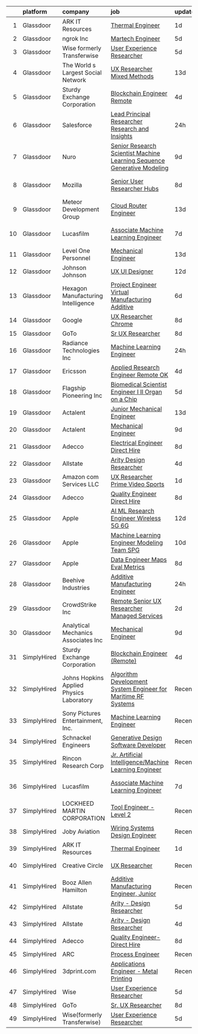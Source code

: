 

|    | platform    | company                                  | job                                                                                                                                                                                                                                                                                                                                                                                                                                                                                                                                                                                                                                                                                                                                                                                                                                                                                                                                                                                                                                                                                                                                                                                                                                                                                                                                                                                                                                                                                                             | update_time   | location                   |
|---:|:------------|:-----------------------------------------|:----------------------------------------------------------------------------------------------------------------------------------------------------------------------------------------------------------------------------------------------------------------------------------------------------------------------------------------------------------------------------------------------------------------------------------------------------------------------------------------------------------------------------------------------------------------------------------------------------------------------------------------------------------------------------------------------------------------------------------------------------------------------------------------------------------------------------------------------------------------------------------------------------------------------------------------------------------------------------------------------------------------------------------------------------------------------------------------------------------------------------------------------------------------------------------------------------------------------------------------------------------------------------------------------------------------------------------------------------------------------------------------------------------------------------------------------------------------------------------------------------------------|:--------------|:---------------------------|
|  1 | Glassdoor   | ARK IT Resources                         | [Thermal Engineer](https://www.glassdoor.com/partner/jobListing.htm?pos=111&ao=1136043&s=58&guid=000001836408db40ba838068e74366e5&src=GD_JOB_AD&t=SR&vt=w&ea=1&cs=1_7c640fad&cb=1663830645907&jobListingId=1008151360223&jrtk=3-0-1gdi0hmr9kf1m801-1gdi0hmrrhaq3800-d7ba8a74a5e566be-)                                                                                                                                                                                                                                                                                                                                                                                                                                                                                                                                                                                                                                                                                                                                                                                                                                                                                                                                                                                                                                                                                                                                                                                                                          | 1d            | Menlo Park, CA             |
|  2 | Glassdoor   | ngrok Inc                                | [Martech Engineer](https://www.glassdoor.com/partner/jobListing.htm?pos=121&ao=1136043&s=58&guid=000001836408db40ba838068e74366e5&src=GD_JOB_AD&t=SR&vt=w&ea=1&cs=1_bab1a9c6&cb=1663830645908&jobListingId=1008144845388&jrtk=3-0-1gdi0hmr9kf1m801-1gdi0hmrrhaq3800-5fb104bac070b483-)                                                                                                                                                                                                                                                                                                                                                                                                                                                                                                                                                                                                                                                                                                                                                                                                                                                                                                                                                                                                                                                                                                                                                                                                                          | 5d            | Austin, TX                 |
|  3 | Glassdoor   | Wise formerly Transferwise               | [User Experience Researcher](https://www.glassdoor.com/partner/jobListing.htm?pos=123&ao=1136043&s=58&guid=000001836408db40ba838068e74366e5&src=GD_JOB_AD&t=SR&vt=w&cs=1_e9e32770&cb=1663830645908&jobListingId=1008145016719&jrtk=3-0-1gdi0hmr9kf1m801-1gdi0hmrrhaq3800-961133dc9397dce1-)                                                                                                                                                                                                                                                                                                                                                                                                                                                                                                                                                                                                                                                                                                                                                                                                                                                                                                                                                                                                                                                                                                                                                                                                                     | 5d            | New York, NY               |
|  4 | Glassdoor   | The World s Largest Social Network       | [UX Researcher  Mixed Methods ](https://www.glassdoor.com/partner/jobListing.htm?pos=107&ao=1110586&s=58&guid=000001836408db40ba838068e74366e5&src=GD_JOB_AD&t=SR&vt=w&ea=1&cs=1_df70baab&cb=1663830645907&jobListingId=1008127980013&cpc=FA84DF7EA1EC2398&jrtk=3-0-1gdi0hmr9kf1m801-1gdi0hmrrhaq3800-95064e1ee481b041--6NYlbfkN0DSgjPPcnEdvoK3uuxfISLALE6pB1FR7YSHOr_tSg5_QGIhoz_2VqUepdcKLBLI_zT6UW54Cd1fNtknZtOrKjgZadErINrxE8UWz8nhuzt5Ng7HjwsUvgsuMMigsisLFyIIJVED45QTVyAR7WXJBxBSS4o8NpMWLNvnqKZVDh8d6QsKqS5n2y3TR1Tk_J2KU2DJm6y-Grv63q6DB8YW9DrfkFM8esoenhunVPKtAIjVcWBtn841nwQCu0-ZiUuVAAfYyDvkgcVttDbRHC2ItqTSVydtB4qg0wX1p1usLzChhhchdA7p0nUAHwaXEuGYprhuHke0DKoW50OdxHcBScWHXIuKG65AkORPUUc-SopfLr-Ny9dWsdQtyuERg9I5oCIcbyzFs1BgbhEsoCFcawFmSa2LQ2Om6xBJJlSLehz8wH7ODwpFqfYTE5fiUVB6BJIDiEg2wn0GrNsnU2x4cA9R0sFKRvbDGajxMEgrP-qCRRQ2s1gtood11CFcHjjjhfQeU9RSs6crxIWRx7P3_1a8TjJlP_-AlmIizGxhEXsMCUXlHfJ0ljlvkrxkMngmTAcR6CqPFuUk9tb3WNLZZU8AC-yPIocqzdc%3D)                                                                                                                                                                                                                                                                                                                                                                                                                                                                                                                                          | 13d           | Menlo Park, CA             |
|  5 | Glassdoor   | Sturdy Exchange Corporation              | [Blockchain Engineer  Remote ](https://www.glassdoor.com/partner/jobListing.htm?pos=112&ao=1136043&s=58&guid=000001836408db40ba838068e74366e5&src=GD_JOB_AD&t=SR&vt=w&ea=1&cs=1_5f819530&cb=1663830645907&jobListingId=1008146555398&jrtk=3-0-1gdi0hmr9kf1m801-1gdi0hmrrhaq3800-fef74d675c3b63f7-)                                                                                                                                                                                                                                                                                                                                                                                                                                                                                                                                                                                                                                                                                                                                                                                                                                                                                                                                                                                                                                                                                                                                                                                                              | 4d            | Remote                     |
|  6 | Glassdoor   | Salesforce                               | [Lead   Principal Researcher   Research and Insights](https://www.glassdoor.com/partner/jobListing.htm?pos=126&ao=1136043&s=58&guid=000001836408db40ba838068e74366e5&src=GD_JOB_AD&t=SR&vt=w&cs=1_f4cfb8ac&cb=1663830645909&jobListingId=1008153904423&jrtk=3-0-1gdi0hmr9kf1m801-1gdi0hmrrhaq3800-0514620c609cfabc-)                                                                                                                                                                                                                                                                                                                                                                                                                                                                                                                                                                                                                                                                                                                                                                                                                                                                                                                                                                                                                                                                                                                                                                                            | 24h           | San Francisco, CA          |
|  7 | Glassdoor   | Nuro                                     | [Senior Research Scientist  Machine Learning  Sequence Generative Modeling](https://www.glassdoor.com/partner/jobListing.htm?pos=118&ao=1136043&s=58&guid=000001836408db40ba838068e74366e5&src=GD_JOB_AD&t=SR&vt=w&ea=1&cs=1_6842a17b&cb=1663830645908&jobListingId=1008135465542&jrtk=3-0-1gdi0hmr9kf1m801-1gdi0hmrrhaq3800-ee2357161cdde27d-)                                                                                                                                                                                                                                                                                                                                                                                                                                                                                                                                                                                                                                                                                                                                                                                                                                                                                                                                                                                                                                                                                                                                                                 | 9d            | Mountain View, CA          |
|  8 | Glassdoor   | Mozilla                                  | [Senior User Researcher  Hubs](https://www.glassdoor.com/partner/jobListing.htm?pos=130&ao=1136043&s=58&guid=000001836408db40ba838068e74366e5&src=GD_JOB_AD&t=SR&vt=w&ea=1&cs=1_c25a0801&cb=1663830645911&jobListingId=1008137678434&jrtk=3-0-1gdi0hmr9kf1m801-1gdi0hmrrhaq3800-d5bfe251643c9646-)                                                                                                                                                                                                                                                                                                                                                                                                                                                                                                                                                                                                                                                                                                                                                                                                                                                                                                                                                                                                                                                                                                                                                                                                              | 8d            | San Francisco, CA          |
|  9 | Glassdoor   | Meteor Development Group                 | [Cloud Router Engineer](https://www.glassdoor.com/partner/jobListing.htm?pos=127&ao=1136043&s=58&guid=000001836408db40ba838068e74366e5&src=GD_JOB_AD&t=SR&vt=w&cs=1_25c4cf9f&cb=1663830645909&jobListingId=1008126394327&jrtk=3-0-1gdi0hmr9kf1m801-1gdi0hmrrhaq3800-e8432282be97c04f-)                                                                                                                                                                                                                                                                                                                                                                                                                                                                                                                                                                                                                                                                                                                                                                                                                                                                                                                                                                                                                                                                                                                                                                                                                          | 13d           | Remote                     |
| 10 | Glassdoor   | Lucasfilm                                | [Associate Machine Learning Engineer](https://www.glassdoor.com/partner/jobListing.htm?pos=113&ao=1136043&s=58&guid=000001836408db40ba838068e74366e5&src=GD_JOB_AD&t=SR&vt=w&cs=1_29740d80&cb=1663830645907&jobListingId=1008139116057&jrtk=3-0-1gdi0hmr9kf1m801-1gdi0hmrrhaq3800-53c3b19fc0252a02-)                                                                                                                                                                                                                                                                                                                                                                                                                                                                                                                                                                                                                                                                                                                                                                                                                                                                                                                                                                                                                                                                                                                                                                                                            | 7d            | San Francisco, CA          |
| 11 | Glassdoor   | Level One Personnel                      | [Mechanical Engineer](https://www.glassdoor.com/partner/jobListing.htm?pos=106&ao=1110586&s=58&guid=000001836408db40ba838068e74366e5&src=GD_JOB_AD&t=SR&vt=w&ea=1&cs=1_d0a6ac34&cb=1663830645907&jobListingId=1008126691607&cpc=334ABAF5D42DC775&jrtk=3-0-1gdi0hmr9kf1m801-1gdi0hmrrhaq3800-0075f2411a31a963--6NYlbfkN0BGKOAI0ioq35DZwdBmpRMS4IkA5KmWp_V8IQIGxuDSdjBr0bVOIavCyO8Whx9w43ejlyBZP44KpN7q0uegCwpsILwPM4iTnBqmzUSkvLJTxp5SNMRlK4p5371I8TNlG05qUlSm2rElWbwU-xiqIcKjVdN_LSf8WxN2a0AYwjpaz4p6HiWdLAF8uZklSWDLiVT2YOPtAeKwv7FqwjCO2CuYW27yt-OYmSJudS2B8B598_Vfn7gkiGr7Ux2ueY9oZLqI_eGzu_jMgOTWabqepfd9lm9Ygqt6HiLiwJKs5kMyKUbjEZzMRmvRSyIATHN99lxd4cS3Hxo1dZEtl9YdvNzGBq4yvMJNWfbhnHWfqDYXXS7RZg2w31KF-05xeJRKLQdw1du0PDoQoCXFwW6XoBJRj1bvlzRzcJ_y8s3OKMC4-WPFEsX1rqqwI0LHd8bJUfS11sozDCl-m8trlSZbkGJL5_dsZ2oPs1WaL9-J3lN8tOSIqLX3icyzeVCVs3IMq778KXDEBF5GxQ%3D%3D)                                                                                                                                                                                                                                                                                                                                                                                                                                                                                                                                                                                                                                      | 13d           | Riverdale, MD              |
| 12 | Glassdoor   | Johnson   Johnson                        | [UX UI Designer](https://www.glassdoor.com/partner/jobListing.htm?pos=129&ao=1136043&s=58&guid=000001836408db40ba838068e74366e5&src=GD_JOB_AD&t=SR&vt=w&cs=1_3c061a8b&cb=1663830645909&jobListingId=1008128369834&jrtk=3-0-1gdi0hmr9kf1m801-1gdi0hmrrhaq3800-571297199a56e5ce-)                                                                                                                                                                                                                                                                                                                                                                                                                                                                                                                                                                                                                                                                                                                                                                                                                                                                                                                                                                                                                                                                                                                                                                                                                                 | 12d           | Raritan, NJ                |
| 13 | Glassdoor   | Hexagon Manufacturing Intelligence       | [Project Engineer   Virtual Manufacturing   Additive](https://www.glassdoor.com/partner/jobListing.htm?pos=122&ao=1136043&s=58&guid=000001836408db40ba838068e74366e5&src=GD_JOB_AD&t=SR&vt=w&cs=1_b1227bbd&cb=1663830645908&jobListingId=1008143262841&jrtk=3-0-1gdi0hmr9kf1m801-1gdi0hmrrhaq3800-00b3a3f72e2f6140-)                                                                                                                                                                                                                                                                                                                                                                                                                                                                                                                                                                                                                                                                                                                                                                                                                                                                                                                                                                                                                                                                                                                                                                                            | 6d            | Novi, MI                   |
| 14 | Glassdoor   | Google                                   | [UX Researcher  Chrome](https://www.glassdoor.com/partner/jobListing.htm?pos=125&ao=1136043&s=58&guid=000001836408db40ba838068e74366e5&src=GD_JOB_AD&t=SR&vt=w&cs=1_613d903b&cb=1663830645909&jobListingId=1008137925866&jrtk=3-0-1gdi0hmr9kf1m801-1gdi0hmrrhaq3800-d82f68b7b647694f-)                                                                                                                                                                                                                                                                                                                                                                                                                                                                                                                                                                                                                                                                                                                                                                                                                                                                                                                                                                                                                                                                                                                                                                                                                          | 8d            | Washington, DC             |
| 15 | Glassdoor   | GoTo                                     | [Sr  UX Researcher](https://www.glassdoor.com/partner/jobListing.htm?pos=101&ao=1110586&s=58&guid=000001836408db40ba838068e74366e5&src=GD_JOB_AD&t=SR&vt=w&cs=1_1cb6233b&cb=1663830645906&jobListingId=1008136047338&cpc=63E4514951618C5C&jrtk=3-0-1gdi0hmr9kf1m801-1gdi0hmrrhaq3800-cc8c35999ee38a36--6NYlbfkN0DXrBR656PqShB4nd9ExliYcIGoAa-Cw4zASH8sJAtKRw7zPWSX6rin_4RTA63kuGDTGAJZNlVYHFk95NFqQyM2oEXKT0BrTVUrPHFvKd2v7-E1yVHa_9NTbPXc6a0PxaSBA30d15D1Rcn3YIcsDoZG8R4UyZ4IdFyU8eMR46wXMRrp1W-D-jOyTGpUsnMmRjLXZTwpaQo2scDtNIXgWKEQzfB691wSJFJbZCO3GN6jptjcYySz-1PzyxUu5sn8VKYcfF6jMoHULo02j6xGziR6VC9xys3hO0EmwgVsse-_nU-3TbjuXVp_BdnedGcdNHaMLpUOeGl04rBfJOvGz2pEaNlLzgTrRRdYIk2IzHJGvqw42qRuN_EqupuXcS_2lFknwjGX50_SzR-OkSqUjXn-101Il1FWxADaQs2_uHojuSezlAZvpq7IafIIuivq7jcK4bB8Sl1eUoXSVouPyeSmalwfEQq3B0E2o2O55QRpOHG_I5n9taT0rdqMnCnqkCyCO8DP5WK8nmXjOKTjkQJsfswWYnXYOlijE_smcALIWDPqBI4QntoZHJ_iJFQtU8ffWexMzhmc7o-W4yiE-WrcbWnuyKxIWl4ijiWHkVciRDRjDT_lAPewC4uXaR3cn4EXLvGKCQwXEqT0XG3ziqg7gG0ZScFiAd8VKBcdCS4lAdSgxgY_3XRU1yMkR4XjWOrfx9llVUsi22dx5LvFYL6N_OAD1Z3q8zYKiwsUC0ex3XI9nqyMaTK-jw0ll-pt-yjc4dK_4ixKH6yveHTkDgNRuNRIZt1EsEogXk_SJ46u8uFxwaQnPLIGuVb8UmhHkvrx46YGGRtdI-yNHgMp0on1rXU6eyXDH8GxDtL5v21w0l1f0u-7KhyMG2AHVaT2qumfRAK8DQofPciwCTf5vUm-FPdXhvspLQuPz3qwGTh0PdUq3nkq51W-ZD83L_NbAlJB1CYiQHFeDJ_E0zTfRDORHwMHNGLwiWStXhgKmMcJekuzVOa0EwvK)                                                                                                                                         | 8d            | Boston, MA                 |
| 16 | Glassdoor   | Radiance Technologies Inc                | [Machine Learning Engineer](https://www.glassdoor.com/partner/jobListing.htm?pos=115&ao=1136043&s=58&guid=000001836408db40ba838068e74366e5&src=GD_JOB_AD&t=SR&vt=w&ea=1&cs=1_896c0c41&cb=1663830645908&jobListingId=1008155141417&jrtk=3-0-1gdi0hmr9kf1m801-1gdi0hmrrhaq3800-85b467fc819b1285-)                                                                                                                                                                                                                                                                                                                                                                                                                                                                                                                                                                                                                                                                                                                                                                                                                                                                                                                                                                                                                                                                                                                                                                                                                 | 24h           | Beavercreek, OH            |
| 17 | Glassdoor   | Ericsson                                 | [Applied Research Engineer  Remote OK ](https://www.glassdoor.com/partner/jobListing.htm?pos=116&ao=1136043&s=58&guid=000001836408db40ba838068e74366e5&src=GD_JOB_AD&t=SR&vt=w&cs=1_4080f0df&cb=1663830645908&jobListingId=1008146633770&jrtk=3-0-1gdi0hmr9kf1m801-1gdi0hmrrhaq3800-cbbe6b3380b7e569-)                                                                                                                                                                                                                                                                                                                                                                                                                                                                                                                                                                                                                                                                                                                                                                                                                                                                                                                                                                                                                                                                                                                                                                                                          | 4d            | Plano, TX                  |
| 18 | Glassdoor   | Flagship Pioneering  Inc                 | [Biomedical Scientist Engineer I II  Organ on a Chip](https://www.glassdoor.com/partner/jobListing.htm?pos=128&ao=1136043&s=58&guid=000001836408db40ba838068e74366e5&src=GD_JOB_AD&t=SR&vt=w&ea=1&cs=1_594e9082&cb=1663830645909&jobListingId=1008145568637&jrtk=3-0-1gdi0hmr9kf1m801-1gdi0hmrrhaq3800-8bcd449e731fee9b-)                                                                                                                                                                                                                                                                                                                                                                                                                                                                                                                                                                                                                                                                                                                                                                                                                                                                                                                                                                                                                                                                                                                                                                                       | 5d            | Boston, MA                 |
| 19 | Glassdoor   | Actalent                                 | [Junior Mechanical Engineer](https://www.glassdoor.com/partner/jobListing.htm?pos=105&ao=1110586&s=58&guid=000001836408db40ba838068e74366e5&src=GD_JOB_AD&t=SR&vt=w&ea=1&cs=1_e1e1b081&cb=1663830645907&jobListingId=1008127139282&cpc=AC285F3A3ECA6BB0&jrtk=3-0-1gdi0hmr9kf1m801-1gdi0hmrrhaq3800-9ae0dcd8d463372b--6NYlbfkN0ChYVx_I3yfZ_JDY3EFoivtqvi_stwnZ_kRt8Dowt_l_d1ydueao4NE-oUleRJ4yhhb39mHehtRHndohCyaOhg4280427keUE1_ZpeYPIHI534W6KDYMQAOdfsg9KN3-mFLPXe_iqaff-Q4F3tD3DuGMwPBQWq0rmd4OptedXNGpScra_6RWsT40fZCQXUYPqLxJQA384hl7koBRnseavonWjh-VUB6d1gt_oaYm_rG2QEf3NKWz6-Lc3ra4fUaBhKmwFYD8Q7cBXzqoJ8bDy0I1vuXrBAXnZyfb1pRFHdgXr1VYcsaJsmZAemWaim38wyz0FJFb15PMYO3wkwU6EZUkfAk8xneMtjJtdhFdeG4rH9ctrvWt64z4R3kijrp9uz5cFTXP42Ona6RnMlfAPPrLxr36Twj2Ycy9kIV-8v9dTNuyQGsZQCNaD4Vjvv8mVMWiFSnDmNjbZxVyGr194DzzJRhZjb6xMHntLnZdojj2CYp1dIV5q4HHbTZBzPaADEg0b-dRm3XFD4WiqaIL3KxZ9F3MPqr-9dpRTKnbBOzz9JYWLHT_1rizPFP2nqRMuYJrmMOeyFssR-VsCtg6ReUrjGrCDih7y733yERqUx5_uf6NcswPSBLOa8JM88wb2xldyZmKs9a60S66cTf-9uslCXRGVEnb0PVn_z0HJC-EtUZYprz-HpEiYmP65w4G9bfc-9ICBdhHVg2fv4sOjYLnjyrtISz5eoa-glP6garOGfipFG5i4V72iCV5lzOp6JKBF45_XK0GWLeta_CQG-GNKvyp2PCDwgiwu5dEwCpzXa0-qo09-5X2MG81HW9XptwyPL1nd7VCAOcFjTpVlAGJvaK-q1PPOT3A9Ln309zpDQr9wvS9HsMEAzVrzID-OxywS6Hc8qxTJBnbRp6TfafTXyOz3qYFLJ4b7wsnSBwCABST1dijBwOO60iQgLJFPXmSVROy4fMlRsNM9IiwTec70bc2psESjQ%3D)                                                                                                                                             | 13d           | Hyattsville, MD            |
| 20 | Glassdoor   | Actalent                                 | [Mechanical Engineer](https://www.glassdoor.com/partner/jobListing.htm?pos=110&ao=1110586&s=58&guid=000001836408db40ba838068e74366e5&src=GD_JOB_AD&t=SR&vt=w&ea=1&cs=1_28eb42dc&cb=1663830645907&jobListingId=1008134974278&cpc=9908D8D4413DBB8A&jrtk=3-0-1gdi0hmr9kf1m801-1gdi0hmrrhaq3800-a41a2a09e7ee9863--6NYlbfkN0ChYVx_I3yfZ_JDY3EFoivtqvi_stwnZ_kRt8Dowt_l_d1ydueao4NE-oUleRJ4yhhNyDAQM8zxtsu2sJnXCSKwaOL1JDzutMNz7oNwtIRIlYrD7WCj09pygk8fr46RRWkgj-fWXrFuHeleropOJrm8NONiBDVed7mT-6nH9KtLXNmu6SDjUVHUOji8w7AqVYxN1G8qKam7yU1-QBLIYhNERt2Hgng0tOn9OoJ3jLluSo6fM0QPXMLJLMYrdYfDrHVHlwEySFLF9pPaA3muZXfuBIb7g85tYlIciy510DYfgWtNTiRM3zmE19PXI89EWr5vNOItMAJw1GQm3UO35OBHVmW-A7Ao-_qnYYhMPmXXKY8whBpCg-wnhpwIXDVRFUgP_fHiIvokFyOzCyQDvrI3ZisJUWGGwtEEV2fkJVebKdNMYLoKsTgOY8E0HieEFrQN8mQmZP1gSrVJl1YTaKguge8CLWFNeI80hydkyDIX6fYJ_j64p-bJowxMKK_hLh1gaCkfkrDMI8H2rTcvUFI9vgnkL-07cDflg6GciSFnExGSlUxkolUBz_d3PjFEAH3pHZM0SZkaYiRkwXo8g036J6rT0ZWIKecWmrdqk6eSoWdgN4-MKfVijT-sVgMRKJLZ01ziF4LCsWdTsQYlK0NdwmHUPxobGvo4gDjvCZhf52IBFoDdN7giCeX0ZCNgLLziltxWEN7ScOveovHira5EtD504FYAq5ZPKKYBgE35GO-mtaCQ0dySw-oGwf4cMCj959rskZbveHo4FVKpOnEn_mMZMYmcjO-2B9IlItyf3oYnmoVjysibYAC6EhmeDWiHkOP-YRBxJG513PJyYgLSiUzf_fy7Cd9B63Cpa55pa3ztVAVVUOzPxQSA-jKmtD-05akkvvlAwanmY24DjJpisHLf2hKxtKF_673bysRVZ-9bYDSDbs7qGZZFpRVchS7E0aqHLzT9YuK7m6NnzPOWH1zaC4amyqk%3D)                                                                                                                                                    | 9d            | Hyattsville, MD            |
| 21 | Glassdoor   | Adecco                                   | [Electrical Engineer   Direct Hire](https://www.glassdoor.com/partner/jobListing.htm?pos=104&ao=1110586&s=58&guid=000001836408db40ba838068e74366e5&src=GD_JOB_AD&t=SR&vt=w&ea=1&cs=1_1a4b9f5c&cb=1663830645907&jobListingId=1008137382201&cpc=F4EED0218A761C36&jrtk=3-0-1gdi0hmr9kf1m801-1gdi0hmrrhaq3800-994e80d32d71e9fa--6NYlbfkN0CsARmfH1XNQTa22oGIIJ18FtyAjbQsgfeQZpddTLaeHhygH4euGCkj3BcQzwrXkBbIRS-vZFjZ0lbdCsizEMPlVC0lVP3UHYYpBP7Spi8b8irByz7ZmtgBn7YkGVA8Ckvr23vtu7IOhkSkc8-iKHkPdHzN75MUUeNCw5pza473IBbE3oH1x6WeCmdtwh-pnh6QJarA-8SPvb_4jtgHC3K7ciKTOjgVd8-Es-4LAIi8cYF3vcnR6FJ1xulmIJz3nJRlh3lvOdPSiICDfZIG-gX-mC30KH6SQYnoNSJCnyYHN65Sboz9WSSfckGG3Lp0CsXyMkGmTnrZ-eoUx2N8npawhJyj8319yDP_vvxmTSclMdxxt7V6KdMkF_U0_pgs9_k92j-LXC1wyGh3m2Veb5ggLE9-DCV_STZ53hz3wpq7Q-c_89c0akI4pAtc9xJ2iZnUyDzUXP9xZvolDeybAM8rCr1Bo_ZfF0W5iyF3CxKMgcFh4OTFHNv95b2DVZur22vr_-OMNewp-jR_IYNpwJbaXgKM-Ed0_r3j8B_iLlZaZ40TXIiIORi0Hz9E12CL-cemo63aQZlIwXtlWn5c6e0KmPY6HP7GfNnxjzt3a-BvHkWpdcdRtjztTIzjobEpp07PFDCvsqCPO6xdZ8-7IRWhOBvoYfipSFhJfaVh-JRtxgp4FbD-ATbda3l04FY7DEyZHq-APVjT6eszvqO-jyz-yzUQPZdo1BNvkO5hHuCyaQRqJwfUO2Uwf0WeYP1DGNap5m-UfKheb0d8VgLO7arHvZc8f1WlmdoGJTInVHY0GB6kBM4Ye0n-QjIaUGoV0WSWg4sX8S6XGFWBhmwtmZgw9n-T3Md2udJptjSOufgtmhIgTEcXnHf18pV0V9DKknpnWAdCBE4nnYLbpDfY8ZOK3VKdaYNJstAMs4wYutv7JQ%3D%3D)                                                                                                                                                                                        | 8d            | Gloucester, MA             |
| 22 | Glassdoor   | Allstate                                 | [Arity   Design Researcher](https://www.glassdoor.com/partner/jobListing.htm?pos=102&ao=1110586&s=58&guid=000001836408db40ba838068e74366e5&src=GD_JOB_AD&t=SR&vt=w&cs=1_b6b7eb15&cb=1663830645906&jobListingId=1008146367908&cpc=3BA4CE39D5B5DEF5&jrtk=3-0-1gdi0hmr9kf1m801-1gdi0hmrrhaq3800-2a9d07b4c94ca1a2--6NYlbfkN0BLH0BMQoDn-yw6Urt952hBm1JLFZ7WpBxND2cMIOjOqdmupiC_ZwOjCSzUpM3cDMan-XWx-WYIgFW0eKYFFNcZZa4e2BvAYYyViwDNAEYnoLYakGHlHkr1vztp50za5AEgtwAu40VL7MNPrW6TETvCPm8tbtjfkGnj0aRI0eFJ8Kll7Eehs7NEBf4FI4qD7A8oVN9Ugx5vSJ1Is17zwhtNqxf4t9nNfyEFdtk9WMdDVPsHO8_3XpEhxE5GMFAre5xji-oJbPrx7NQQ5ciJeei2SuOV_cXv2uAKrJ5ML_xdUAQgXcWMBOpM3NqtixAL5XFjiEw5f_-nzDuGK0CJQoPe2PwJeY5_t5-22oKuWgaIpetd5maURTgqQ22hFxPg3nq9K0Hb8hMSFr14M5RWF-xnjlGLCeS6G0ZSqd1vRSwfQKpxFPBeAWgB62Q8z8n1cx2-zKg-x9wadPJRsFmF-ioTH9Bf3KFOAf0F4vj6JDhT0sHbzO7YYcGNEtge0vYCRtrlkSTIW4BtXBJNFzXOQx8EHxfXFfobhVWf6qZgfxsF69hQKb033mV1gC9xQ93azTzjE6n1WGp_9gaOu0I80Z_zuF-3nwxQ0JBN_iKb2gWfz7DNqC3L4gGJ7YdLDZioEQfMj-n9YfJLN7jcNsje12X69aoyFpD8IQtQCc77xalyaxeCbjSK4zazC_75dlGKXNApDIX8ff-O3RHyM8VxMP4pPVbAGpJkVs9VN9f-IWwc72G5LY-b8a6lNurDwt6HtDMhYW4HwKRY9UMmG61seazGXy9JamwBwYDJG9aky8efwWeLynvov8Q4VL7WKGi13fhHDS9SO5vw7pFhL1Qo7aGgxWgAMzpNhgj1bl7nCOqJmSldyTD0yOfdDdv1-Vb8PngXLDoW0qtpPspM2JXyuW-nDlmG4FJMRcY0YC9IQuLYIrmKCC2z6p3rGjv3XIm0nywyGDqCJhveGDiaObdyKs8su1S_XqXTN6WANQZMF6ZbCbsA8A7sjWTCTIRQzeyc6GNqOaTkjMFLekAAPe1qfyzGsHtzTLvEjoZpaWh7c9mKP0gt9bDYzqPFledhuON0m1qKH36GW2EFnRE84uxxr-iAP4llJLZtMium37Dx6R4s-Dyoz8tzYpyd) | 4d            | Remote                     |
| 23 | Glassdoor   | Amazon com Services LLC                  | [UX Researcher  Prime Video Sports](https://www.glassdoor.com/partner/jobListing.htm?pos=119&ao=1136043&s=58&guid=000001836408db40ba838068e74366e5&src=GD_JOB_AD&t=SR&vt=w&cs=1_44b36cf2&cb=1663830645908&jobListingId=1008151009295&jrtk=3-0-1gdi0hmr9kf1m801-1gdi0hmrrhaq3800-6f1e15fe550b7201-)                                                                                                                                                                                                                                                                                                                                                                                                                                                                                                                                                                                                                                                                                                                                                                                                                                                                                                                                                                                                                                                                                                                                                                                                              | 1d            | New York, NY               |
| 24 | Glassdoor   | Adecco                                   | [Quality Engineer  Direct Hire](https://www.glassdoor.com/partner/jobListing.htm?pos=109&ao=1110586&s=58&guid=000001836408db40ba838068e74366e5&src=GD_JOB_AD&t=SR&vt=w&ea=1&cs=1_17770ed9&cb=1663830645907&jobListingId=1008137382222&cpc=AC285F3A3ECA6BB0&jrtk=3-0-1gdi0hmr9kf1m801-1gdi0hmrrhaq3800-ca5f45e3e8f4654a--6NYlbfkN0CsARmfH1XNQTa22oGIIJ18FtyAjbQsgfeQZpddTLaeHhygH4euGCkj3BcQzwrXkBbIRS-vZFjZ0nLZWt3VDFLMBP8hU3nShTTVSnc-6Zn9k4auwPULwJhdYOmn8zHcUF9HbkpzYW7Vh_-aHZ3Bg1ZC6QSWF-Jm7tmVzqqe9Asborlpaz0F4G8hKzGP8PKJSC6eMBKxaZZjgQh-KI2JlwvIKfwjdd28fIIOfx3XLq8oLwN5OLht5zVyH3O83-7N-JrXiyD7pURJocb3qZxz2bpbepbLmx501CXkE3_2CJSDA32IRUtaFkaaBKk0Z_rI6mnLq83UCon65AoKoSL_Jehpbr_Rtg6gBVVNIYdvv7i7kRRDbVV1CBORFbIG2d0skAnPp7J6q9wNcnTKX-N-pCqWLOKfv0-SLh0FckEGD11PasKyMX6mMk2-3aadHwx7IuFuVgVk5AW-jhzqHGsSuQKAj4l3CGfyXRdjlK485IoPwAWrm6Q7OHCpDuquRAzyKAVDYO_JNB2h4kSeNTHx2wUImrVeNx6ieRULt0yPXX9CmV0yG7X0xACiIHjRfUEI5fJxyzmXBKNDcCnCfZic8IBksWN5fjPy1CznXq78Dqcbrtfd0wE056wbvdOD3DEyldM62AOdvsmkB3DUjOpG3qFwm9ROi41vY5tqU9MB0ilffEUSQ9g__SlRXsWzntDqafmI352wZ-TWdKq4moQ-ttde3N4LxY0jFGUy_nHfxL2WeAEeC3YjrtxdNUfG19OlnZ1qzthLTV-8jngd1tIw5DekNB2Df9yFmzBlm8Jo0bYkqAw0WsZQNxNMX8m35U68ixaS9l95-RVkjzCuDO_BJ-mQ5S71isvTVv0T-9T6Guo76mbqUAxe3zhvsh2PSalZgL8-ECUlPETDyVE6s3igaubLcvliLty49-E%3D)                                                                                                                                                                                                          | 8d            | Gloucester, MA             |
| 25 | Glassdoor   | Apple                                    | [AI ML Research Engineer   Wireless 5G 6G](https://www.glassdoor.com/partner/jobListing.htm?pos=103&ao=1110586&s=58&guid=000001836408db40ba838068e74366e5&src=GD_JOB_AD&t=SR&vt=w&cs=1_cba3634a&cb=1663830645906&jobListingId=1008128287837&cpc=8795CF9063CD573D&jrtk=3-0-1gdi0hmr9kf1m801-1gdi0hmrrhaq3800-1b3e43e32223f8ff--6NYlbfkN0BvKrLyj5gPmtZO9T8euul8TCxuuKNOtzRJOomxnwSEodTz2Bc-sPZl8WPllYOnI2i68_LCLaxm99OMVn93aZ5QHMFERP7L4KZeGzKfwLxS3YgW0mxDro-yHn6JW1CyxHHlh9kuppq4o4Hklx9PCCrGkdpaICdlOGP8PiKeS4i1adY-3fw5bOXpS-KBokHylku73_mNpXaU0wQo4HSJSO1fCMm2NnSNecOSDpkr_mEupM7UawegRd2ALv7fBm_j0GWwg9Fd7t2smaYcga5dp6qbc4-_fI0GVpDBMcbOGpksIg55U7lMEfobDKgqbdWubSvevlIwaUZBpse05Gu5O5RejoRYoFz_QAho3Fj_C8cd-A_XwBnvVIRSB6GpUHVAzq7c9JsNrfgG3J36BpkqIK1RSXZiFrWOvtAP-K0HFtYfokkna2CApXbyFHMVRENwDo27p2jxXvCGOtELOxCii5n8x4N79yERvSUQG2ydDDCbMJAVbjGnw9XbkmgjFG-rdGOSO4gfpZzi5Ik0emSjRlkr9IRhbYlsX-S2CP9QmbZOcwRxlqrcdfWmTw4-Cio-o8UHHPQuWD6WRJLug2bnXbdmBrfslxWZqwhRpz0GANhY-ob2QCHOnGflDI1DO-0MNPnPLGrAKMvqqWFL29OmfvGZgK9_ZgdVcITIDzPMH7MRuJ4Z0_a5JyYpP1nN3zq9SWI6oTH9ATw5RN1gB8NWwBh31X0IwkYTyns8J-vihMMIcr9Y_7AN8KSj2oapSAUI4lHqSle1mauXxTOt4zoFhtkjW0OxB8vxNiWwQgbI3tJ_8D_DLni-UXLVogBP2pc127q9holVkt6AwqS6Lyi7lIKgbEvkb2mZka78_8aMVXNFPptlHh9hBVpjDC-bzmi4IKNjVgC7wBWBWZJ_AbIeaSL7aozj3p661cu_wGhMVUTSly2M39VzIjiwlWC0-NRcZUvCMxQc-Q7TJdwxdxZkimGhJYOdb0t_9kY%3D)                                                                                                                                    | 12d           | San Diego, CA              |
| 26 | Glassdoor   | Apple                                    | [Machine Learning Engineer  Modeling Team   SPG](https://www.glassdoor.com/partner/jobListing.htm?pos=120&ao=1136043&s=58&guid=000001836408db40ba838068e74366e5&src=GD_JOB_AD&t=SR&vt=w&cs=1_a909d3a1&cb=1663830645908&jobListingId=1008132846162&jrtk=3-0-1gdi0hmr9kf1m801-1gdi0hmrrhaq3800-db8a414b509bb38a-)                                                                                                                                                                                                                                                                                                                                                                                                                                                                                                                                                                                                                                                                                                                                                                                                                                                                                                                                                                                                                                                                                                                                                                                                 | 10d           | Cupertino, CA              |
| 27 | Glassdoor   | Apple                                    | [Data Engineer  Maps Eval Metrics](https://www.glassdoor.com/partner/jobListing.htm?pos=114&ao=1136043&s=58&guid=000001836408db40ba838068e74366e5&src=GD_JOB_AD&t=SR&vt=w&cs=1_a19f88cf&cb=1663830645908&jobListingId=1008138413764&jrtk=3-0-1gdi0hmr9kf1m801-1gdi0hmrrhaq3800-9b859b847705e226-)                                                                                                                                                                                                                                                                                                                                                                                                                                                                                                                                                                                                                                                                                                                                                                                                                                                                                                                                                                                                                                                                                                                                                                                                               | 8d            | Cupertino, CA              |
| 28 | Glassdoor   | Beehive Industries                       | [Additive Manufacturing Engineer](https://www.glassdoor.com/partner/jobListing.htm?pos=117&ao=1136043&s=58&guid=000001836408db40ba838068e74366e5&src=GD_JOB_AD&t=SR&vt=w&ea=1&cs=1_1e6200f6&cb=1663830645908&jobListingId=1008153816008&jrtk=3-0-1gdi0hmr9kf1m801-1gdi0hmrrhaq3800-f70ad2905c853ce6-)                                                                                                                                                                                                                                                                                                                                                                                                                                                                                                                                                                                                                                                                                                                                                                                                                                                                                                                                                                                                                                                                                                                                                                                                           | 24h           | Centennial, CO             |
| 29 | Glassdoor   | CrowdStrike  Inc                         | [Remote   Senior UX Researcher   Managed Services](https://www.glassdoor.com/partner/jobListing.htm?pos=108&ao=1110586&s=58&guid=000001836408db40ba838068e74366e5&src=GD_JOB_AD&t=SR&vt=w&cs=1_4deae3ad&cb=1663830645907&jobListingId=1008148989816&cpc=F41FEAB56D215062&jrtk=3-0-1gdi0hmr9kf1m801-1gdi0hmrrhaq3800-0839d8dd7478ce02--6NYlbfkN0Cu2CVlb3GO4Nf7aS8SXsFwjpUbSKkwsJRaJhRnAEdqU36FfhvlJOBND1_eNnGS6Ed_hxSMt4n6Z1_Poz6rFPWjTfopCgbZmCKj9LUnc0pMDItqf9s4Dw2pbR1PhilF3cqwnQD9aGonYuLqDrbpoheL7eaR6Ee4U9EjKlq-XnMdJpPU_AHcwWE9hMKPTW2RtBQsOG6bLiKTe0KmqnOKUiJCzOocOHG5ZjehU9yaSz6bdi4JKvmNle2Rhp-wxPpU4YX0TrANcjbBcO9aCx17qu-EQRR_8FV4TgftGhKPZ6xERH6VPxTXIiAtUYIMewtJ1nrcUT6CklB3G_jvA_yS3SBwfRZK6ogwjnqLehM1kBLz-XS4LPa6eZIKWqveL2-sKLWsySfXMCwOCX9w_S-VLZSlp5Mqkw_yWwNvliVc6hS_IpwRadUm094p1iBaoBHh7x7BnkXqErmrGJrYxTucvvwOxZ7jdxQNWoq96dZYeS_FU1JEwZRwPSuOOnTEL-HwKVlLjeZ692rqfPf_x6sif3ZKfIEtPwnS_0p1KxoYrRt3SkCcJ9V5LdFi8ooX5TUdcHAdCMab950WLrl-th-uUuzfIoxfKQ4DwcRoT716U-yNiRS8rXQt9JEWkJdZS_HlNC13HfSiIieGyXhQarBxx42tz0BFKHeNbrHnhUq_uAb299cuyCjHfbr-anlPO0GEVGc-TJgwhaOsh9fZnUb1RIpytpN7ezA3jTAy16OnriBs7elsGOyClvk0)                                                                                                                                                                                                                                                                                                                                                                          | 2d            | Atlanta, GA                |
| 30 | Glassdoor   | Analytical Mechanics Associates  Inc     | [Mechanical Engineer](https://www.glassdoor.com/partner/jobListing.htm?pos=124&ao=1136043&s=58&guid=000001836408db40ba838068e74366e5&src=GD_JOB_AD&t=SR&vt=w&cs=1_7cc955aa&cb=1663830645909&jobListingId=1008134235044&jrtk=3-0-1gdi0hmr9kf1m801-1gdi0hmrrhaq3800-cd4d3fcd9e6e9185-)                                                                                                                                                                                                                                                                                                                                                                                                                                                                                                                                                                                                                                                                                                                                                                                                                                                                                                                                                                                                                                                                                                                                                                                                                            | 9d            | Greenbelt, MD              |
| 31 | SimplyHired | Sturdy Exchange Corporation              | [Blockchain Engineer (Remote)](https://www.simplyhired.com/job/WkCG-hxWjCubaYXsGqhjcid6fkIa0Ye-RVxYWMzTF0S-OyemqI35XA?q=generative+engineer)                                                                                                                                                                                                                                                                                                                                                                                                                                                                                                                                                                                                                                                                                                                                                                                                                                                                                                                                                                                                                                                                                                                                                                                                                                                                                                                                                                    | 4d            | Remote                     |
| 32 | SimplyHired | Johns Hopkins Applied Physics Laboratory | [Algorithm Development System Engineer for Maritime RF Systems](https://www.simplyhired.com/job/zAbocJe6U4srfhtG9naGRq-w_uDVFK_tHaycjMiyBvYZe2iGukIztQ?q=generative+engineer)                                                                                                                                                                                                                                                                                                                                                                                                                                                                                                                                                                                                                                                                                                                                                                                                                                                                                                                                                                                                                                                                                                                                                                                                                                                                                                                                   | Recently      | Laurel, MD                 |
| 33 | SimplyHired | Sony Pictures Entertainment, Inc.        | [Machine Learning Engineer](https://www.simplyhired.com/job/1mkmtfVm38EXu_WCSks_O1UMMVKAqKz4u6-x3sE7hm3GuXwOE4k48w?q=generative+engineer)                                                                                                                                                                                                                                                                                                                                                                                                                                                                                                                                                                                                                                                                                                                                                                                                                                                                                                                                                                                                                                                                                                                                                                                                                                                                                                                                                                       | Recently      | Culver City, CA            |
| 34 | SimplyHired | Schnackel Engineers                      | [Generative Design Software Developer](https://www.simplyhired.com/job/KE0-EPFCtTp8eniWTTdVA6iqehRWfXqNBvdE0wHECgCONieSBqtj5A?q=generative+engineer)                                                                                                                                                                                                                                                                                                                                                                                                                                                                                                                                                                                                                                                                                                                                                                                                                                                                                                                                                                                                                                                                                                                                                                                                                                                                                                                                                            | Recently      | Omaha, NE                  |
| 35 | SimplyHired | Rincon Research Corp                     | [Jr. Artificial Intelligence/Machine Learning Engineer](https://www.simplyhired.com/job/cyTClm2emt1e--2opSAEyQWxPq_h_bCVexDxxJl_aexJUgMwFO4I9Q?q=generative+engineer)                                                                                                                                                                                                                                                                                                                                                                                                                                                                                                                                                                                                                                                                                                                                                                                                                                                                                                                                                                                                                                                                                                                                                                                                                                                                                                                                           | Recently      | Chantilly, VA +3 locations |
| 36 | SimplyHired | Lucasfilm                                | [Associate Machine Learning Engineer](https://www.simplyhired.com/job/NHCbzWRQ1XQtyychoSUQiroJNEZKRqDcszy7P2TGP2ughvn0n-RGgA?q=generative+engineer)                                                                                                                                                                                                                                                                                                                                                                                                                                                                                                                                                                                                                                                                                                                                                                                                                                                                                                                                                                                                                                                                                                                                                                                                                                                                                                                                                             | 7d            | San Francisco, CA          |
| 37 | SimplyHired | LOCKHEED MARTIN CORPORATION              | [Tool Engineer - Level 2](https://www.simplyhired.com/job/n4UmkRZcrC_aHgqMuCYHqRK11TySDWD2IcpINdeE0phlx1vLK0FU9w?q=generative+engineer)                                                                                                                                                                                                                                                                                                                                                                                                                                                                                                                                                                                                                                                                                                                                                                                                                                                                                                                                                                                                                                                                                                                                                                                                                                                                                                                                                                         | Recently      | Marietta, GA               |
| 38 | SimplyHired | Joby Aviation                            | [Wiring Systems Design Engineer](https://www.simplyhired.com/job/ph-RtUeVS1j-cS9aYmgDjvNKis95V8_ZtjiX_OL6YJ83jhTvh2dCnQ?q=generative+engineer)                                                                                                                                                                                                                                                                                                                                                                                                                                                                                                                                                                                                                                                                                                                                                                                                                                                                                                                                                                                                                                                                                                                                                                                                                                                                                                                                                                  | Recently      | Santa Cruz, CA             |
| 39 | SimplyHired | ARK IT Resources                         | [Thermal Engineer](https://www.simplyhired.com/job/CbbBHOeVKZHn6rOS9DAhzilZ3Ito4e1xDIAubEnkbkZtlIKHQ3_PdQ?q=generative+engineer)                                                                                                                                                                                                                                                                                                                                                                                                                                                                                                                                                                                                                                                                                                                                                                                                                                                                                                                                                                                                                                                                                                                                                                                                                                                                                                                                                                                | 1d            | Menlo Park, CA             |
| 40 | SimplyHired | Creative Circle                          | [UX Researcher](https://www.simplyhired.com/job/Wo_ftSYnqKfSlnuLxruvvl-YRtwBpsuBmtKQ1Vp1FAyhSkkfeTe7pQ?q=generative+engineer)                                                                                                                                                                                                                                                                                                                                                                                                                                                                                                                                                                                                                                                                                                                                                                                                                                                                                                                                                                                                                                                                                                                                                                                                                                                                                                                                                                                   | Recently      | Menlo Park, CA             |
| 41 | SimplyHired | Booz Allen Hamilton                      | [Additive Manufacturing Engineer, Junior](https://www.simplyhired.com/job/mXLYUVNmlr_YE9wM3D932d5P8s5wcsv0-1nVpj_AnhpRC4nFeC64Zw?q=generative+engineer)                                                                                                                                                                                                                                                                                                                                                                                                                                                                                                                                                                                                                                                                                                                                                                                                                                                                                                                                                                                                                                                                                                                                                                                                                                                                                                                                                         | Recently      | Alexandria, VA             |
| 42 | SimplyHired | Allstate                                 | [Arity - Design Researcher](https://www.simplyhired.com/job/lb-8Ud7uppXwKCXYYlfcAwRmrxIrBsNyQ6YmvIpiomGYMbUQqptQww?q=generative+engineer)                                                                                                                                                                                                                                                                                                                                                                                                                                                                                                                                                                                                                                                                                                                                                                                                                                                                                                                                                                                                                                                                                                                                                                                                                                                                                                                                                                       | 5d            | Remote                     |
| 43 | SimplyHired | Allstate                                 | [Arity - Design Researcher](https://www.simplyhired.com/job/nuCwrAaPLlwLp-lBj289gVGfaczfqrV6k5QUiHtlCFSbf0M5apP--g?q=generative+engineer)                                                                                                                                                                                                                                                                                                                                                                                                                                                                                                                                                                                                                                                                                                                                                                                                                                                                                                                                                                                                                                                                                                                                                                                                                                                                                                                                                                       | 4d            | Remote                     |
| 44 | SimplyHired | Adecco                                   | [Quality Engineer- Direct Hire](https://www.simplyhired.com/job/U_0F62LphYEAGA5n4sl5xbzxAFcaDp7IwjOQsT-Mm8bakI9X--m_rA?q=generative+engineer)                                                                                                                                                                                                                                                                                                                                                                                                                                                                                                                                                                                                                                                                                                                                                                                                                                                                                                                                                                                                                                                                                                                                                                                                                                                                                                                                                                   | 8d            | Gloucester, MA             |
| 45 | SimplyHired | ARC                                      | [Process Engineer](https://www.simplyhired.com/job/Ud0G7_0rkbwEwrc6gQwrGSUOXvdo5WDIJx6DnlnW6iqZJgZZscQTVA?q=generative+engineer)                                                                                                                                                                                                                                                                                                                                                                                                                                                                                                                                                                                                                                                                                                                                                                                                                                                                                                                                                                                                                                                                                                                                                                                                                                                                                                                                                                                | Recently      | Tuscola, IL                |
| 46 | SimplyHired | 3dprint.com                              | [Applications Engineer - Metal Printing](https://www.simplyhired.com/job/J51AeZrofzfNSGzTIadoPEDNFF5LPSMyx0-RMvUq59vlYeBP1KYazg?q=generative+engineer)                                                                                                                                                                                                                                                                                                                                                                                                                                                                                                                                                                                                                                                                                                                                                                                                                                                                                                                                                                                                                                                                                                                                                                                                                                                                                                                                                          | Recently      | Ventura, CA +1 location    |
| 47 | SimplyHired | Wise                                     | [User Experience Researcher](https://www.simplyhired.com/job/NOSL5NLMwhlM0IrUHYV82oFI4-MKMINaSR7Ih9lXx9MXOYVnb1Uvzw?q=generative+engineer)                                                                                                                                                                                                                                                                                                                                                                                                                                                                                                                                                                                                                                                                                                                                                                                                                                                                                                                                                                                                                                                                                                                                                                                                                                                                                                                                                                      | 5d            | New York, NY               |
| 48 | SimplyHired | GoTo                                     | [Sr. UX Researcher](https://www.simplyhired.com/job/Ccu8N5NMkACp7U0r4BlQI4aoQdlcMBgNeYqpoaP96a5aYkoMpw1lxQ?q=generative+engineer)                                                                                                                                                                                                                                                                                                                                                                                                                                                                                                                                                                                                                                                                                                                                                                                                                                                                                                                                                                                                                                                                                                                                                                                                                                                                                                                                                                               | 8d            | Boston, MA                 |
| 49 | SimplyHired | Wise(formerly Transferwise)              | [User Experience Researcher](https://www.simplyhired.com/job/EOxdPqOE5-zfaBzVolfi-AL11WaF_HjnSU3rqTgXuu8Q6b6zaHk8Dw?q=generative+engineer)                                                                                                                                                                                                                                                                                                                                                                                                                                                                                                                                                                                                                                                                                                                                                                                                                                                                                                                                                                                                                                                                                                                                                                                                                                                                                                                                                                      | 5d            | New York, NY               |